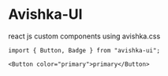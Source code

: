 # Avishka-UI
react js custom components using avishka.css

```
import { Button, Badge } from "avishka-ui";

```

```
<Button color="primary">primary</Button>

``` 